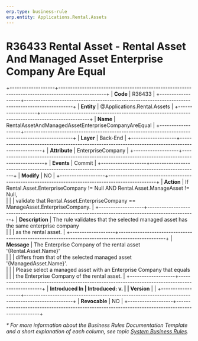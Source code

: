 ```yaml
---
erp.type: business-rule
erp.entity: Applications.Rental.Assets
---
```

# R36433 Rental Asset - Rental Asset And Managed Asset Enterprise Company Are Equal
+-------------------+--------------------------------------------------------------------------------------------------+
| **Code**          | R36433                                                                                           |
+-------------------+--------------------------------------------------------------------------------------------------+
| **Entity**        | @Applications.Rental.Assets                                                                      |
+-------------------+--------------------------------------------------------------------------------------------------+
| **Name**          | RentalAssetAndManagedAssetEnterpriseCompanyAreEqual                                              |
+-------------------+--------------------------------------------------------------------------------------------------+
| **Layer**         | Back-End                                                                                         |
+-------------------+--------------------------------------------------------------------------------------------------+
| **Attribute**     | EnterpriseCompany                                                                                |
+-------------------+--------------------------------------------------------------------------------------------------+
| **Events**        | Commit                                                                                           |
+-------------------+--------------------------------------------------------------------------------------------------+
| **Modify**        | NO                                                                                               |
+-------------------+--------------------------------------------------------------------------------------------------+
| **Action**        | If Rental.Asset.EnterpriseCompany != Null AND Rental.Asset.ManageAsset != Null, <br/>            |
|                   | validate that Rental.Asset.EnterpriseCompany == ManageAsset.EnterpriseCompany.                   |
+-------------------+--------------------------------------------------------------------------------------------------+
| **Description**   | The rule validates that the selected managed asset has the same enterprise company <br/>         |
|                   | as the rental asset.                                                                             |
+-------------------+--------------------------------------------------------------------------------------------------+
| **Message**       | The Enterprise Company of the rental asset '{Rental.Asset.Name}' <br/>                           |
|                   | differs from that of the selected managed asset '{ManagedAsset.Name}'. <br/>                     |
|                   | Please select a managed asset with an Enterprise Company that equals <br/>                       |
|                   | the Enterprise Company of the rental asset.                                                      |
+-------------------+--------------------------------------------------------------------------------------------------+
| **Introduced In   | Introduced: v.                                                                                   |
| Version**         |                                                                                                  |
+-------------------+--------------------------------------------------------------------------------------------------+
| **Revocable**     | NO                                                                                               |
+-------------------+--------------------------------------------------------------------------------------------------+

*\* For more information about the Business Rules Documentation Template and a short explanation of each column, see
topic [System Business Rules](../templates/template-description-system-business-rules.md).*
